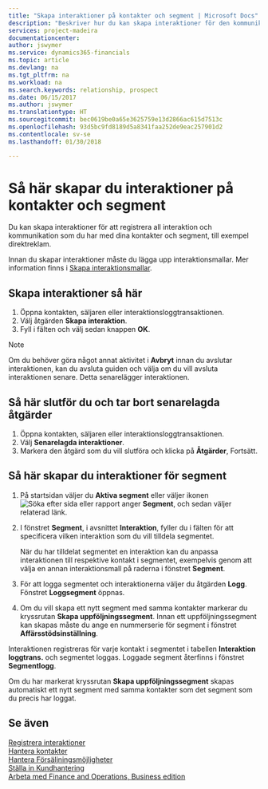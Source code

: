 ```yaml
---
title: "Skapa interaktioner på kontakter och segment | Microsoft Docs"
description: "Beskriver hur du kan skapa interaktioner för den kommunikation som du har med dina kontakter och segment i Finance and Operations, Business edition, till exempel direktreklam."
services: project-madeira
documentationcenter: 
author: jswymer
ms.service: dynamics365-financials
ms.topic: article
ms.devlang: na
ms.tgt_pltfrm: na
ms.workload: na
ms.search.keywords: relationship, prospect
ms.date: 06/15/2017
ms.author: jswymer
ms.translationtype: HT
ms.sourcegitcommit: bec0619be0a65e3625759e13d2866ac615d7513c
ms.openlocfilehash: 93d5bc9fd8189d5a8341faa252de9eac257901d2
ms.contentlocale: sv-se
ms.lasthandoff: 01/30/2018

---
```

# <a name="create-interactions-on-contacts-and-segments"></a>Så här skapar du interaktioner på kontakter och segment
Du kan skapa interaktioner för att registrera all interaktion och kommunikation som du har med dina kontakter och segment, till exempel direktreklam.

Innan du skapar interaktioner måste du lägga upp interaktionsmallar. Mer information finns i  [Skapa interaktionsmallar](marketing-interactions.md).

## <a name="to-create-an-interaction"></a>Skapa interaktioner så här
1. Öppna kontakten, säljaren eller interaktionsloggtransaktionen.
2. Välj åtgärden **Skapa interaktion**.
3. Fyll i fälten och välj sedan knappen **OK**.

> [!NOTE]  
>   Om du behöver göra något annat aktivitet i **Avbryt** innan du avslutar interaktionen, kan du avsluta guiden och välja om du vill avsluta interaktionen senare. Detta senarelägger interaktionen.

## <a name="to-finish-and-delete-postponed-interactions"></a>Så här slutför du och tar bort senarelagda åtgärder
1. Öppna kontakten, säljaren eller interaktionsloggtransaktionen.
2. Välj **Senarelagda interaktioner**.
3. Markera den åtgärd som du vill slutföra och klicka på **Åtgärder**, Fortsätt.

## <a name="to-create-an-interaction-on-a-segment"></a>Så här skapar du interaktioner för segment
1. På startsidan väljer du **Aktiva segment** eller väljer ikonen ![Söka efter sida eller rapport](media/ui-search/search_small.png "Söka efter sida eller rapport") anger **Segment**, och sedan väljer relaterad länk.
2. I fönstret **Segment**, i avsnittet **Interaktion**, fyller du i fälten för att specificera vilken interaktion som du vill tilldela segmentet.

    När du har tilldelat segmentet en interaktion kan du anpassa interaktionen till respektive kontakt i segmentet, exempelvis genom att välja en annan interaktionsmall på raderna i fönstret **Segment**.  
3. För att logga segmentet och interaktionerna väljer du åtgärden **Logg**. Fönstret **Loggsegment** öppnas.
4. Om du vill skapa ett nytt segment med samma kontakter markerar du kryssrutan **Skapa uppföljningssegment**. Innan ett uppföljningssegment kan skapas måste du ange en nummerserie för segment i fönstret **Affärsstödsinställning**.

Interaktionen registreras för varje kontakt i segmentet i tabellen **Interaktion loggtrans.** och segmentet loggas. Loggade segment återfinns i fönstret **Segmentlogg**.

Om du har markerat kryssrutan **Skapa uppföljningssegment** skapas automatiskt ett nytt segment med samma kontakter som det segment som du precis har loggat.

## <a name="see-also"></a>Se även
[Registrera interaktioner](marketing-interactions.md)  
[Hantera kontakter](marketing-contacts.md)  
[Hantera Försäljningsmöjligheter](marketing-manage-sales-opportunities.md)  
[Ställa in Kundhantering](marketing-setup-marketing.md)  
[Arbeta med Finance and Operations, Business edition](ui-work-product.md)

